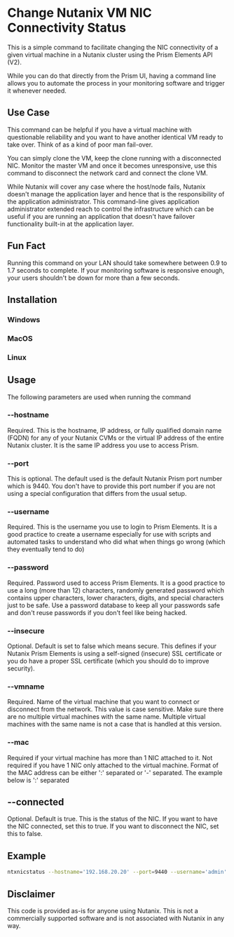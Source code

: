 # Change Nutanix VM NIC Connectivity Status

This is a simple command to facilitate changing the NIC connectivity of a given virtual machine in a Nutanix cluster using the Prism Elements API (V2).

While you can do that directly from the Prism UI, having a command line allows you to automate the process in your monitoring software and trigger it whenever needed.

## Use Case

This command can be helpful if you have a virtual machine with questionable reliability and you want to have another identical VM ready to take over. Think of as a kind of poor man fail-over.

You can simply clone the VM, keep the clone running with a disconnected NIC. Monitor the master VM and once it becomes unresponsive, use this command to disconnect the network card and connect the clone VM.

While Nutanix will cover any case where the host/node fails, Nutanix doesn't manage the application layer and hence that is the responsibility of the application administrator. This command-line gives application administrator extended reach to control the infrastructure which can be useful if you are running an application that doesn't have failover functionality built-in at the application layer.

## Fun Fact

Running this command on your LAN should take somewhere between 0.9 to 1.7 seconds to complete. If your monitoring software is responsive enough, your users shouldn't be down for more than a few seconds.

## Installation

### Windows

### MacOS

### Linux

## Usage

The following parameters are used when running the command

### --hostname

Required. This is the hostname, IP address, or fully qualified domain name (FQDN) for any of your Nutanix CVMs or the virtual IP address of the entire Nutanix cluster. It is the same IP address you use to access Prism.

### --port

This is optional. The default used is the default Nutanix Prism port number which is 9440. You don't have to provide this port number if you are not using a special configuration that differs from the usual setup.

### --username

Required. This is the username you use to login to Prism Elements. It is a good practice to create a username especially for use with scripts and automated tasks to understand who did what when things go wrong (which they eventually tend to do)

### --password

Required. Password used to access Prism Elements. It is a good practice to use a long (more than 12) characters, randomly generated password which contains upper characters, lower characters, digits, and special characters just to be safe. Use a password database to keep all your passwords safe and don't reuse passwords if you don't feel like being hacked.

### --insecure

Optional. Default is set to false which means secure. This defines if your Nutanix Prism Elements is using a self-signed (insecure) SSL certificate or you do have a proper SSL certificate (which you should do to improve security).

### --vmname

Required. Name of the virtual machine that you want to connect or disconnect from the network. This value is case sensitive. Make sure there are no multiple virtual machines with the same name. Multiple virtual machines with the same name is not a case that is handled at this version.

### --mac

Required if your virtual machine has more than 1 NIC attached to it. Not required if you have 1 NIC only attached to the virtual machine. Format of the MAC address can be either ':' separated or '-' separated. The example below is ':' separated

## --connected

Optional. Default is true. This is the status of the NIC. If you want to have the NIC connected, set this to true. If you want to disconnect the NIC, set this to false.



## Example

```bash
ntxnicstatus --hostname='192.168.20.20' --port=9440 --username='admin' --password='supersecret' --insecure=false --vmname='Windows VM test' --mac='50:6b:8d:57:a3:81' --connected=false
```



## Disclaimer

This code is provided as-is for anyone using Nutanix. This is not a commercially supported software and is not associated with Nutanix in any way.